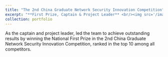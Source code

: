 ```yaml
---
title: "The 2nd China Graduate Network Security Innovation Competition"
excerpt: "**First Prize, Captain & Project Leader** <br/><img src='/images/2ndwangan.png'>"
collection: portfolio
---
```


As the captain and project leader, led the team to achieve outstanding results by winning the National First Prize in the 2nd China Graduate Network Security Innovation Competition, ranked in the top 10 among all competitors.
